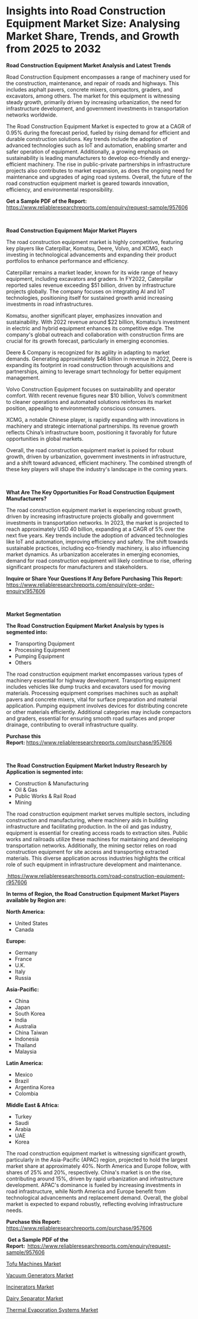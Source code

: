 <p><h1>Insights into Road Construction Equipment Market Size: Analysing Market Share, Trends, and Growth from 2025 to 2032</h1></p><p><strong>Road Construction Equipment Market Analysis and Latest Trends</strong></p>
<p><p>Road Construction Equipment encompasses a range of machinery used for the construction, maintenance, and repair of roads and highways. This includes asphalt pavers, concrete mixers, compactors, graders, and excavators, among others. The market for this equipment is witnessing steady growth, primarily driven by increasing urbanization, the need for infrastructure development, and government investments in transportation networks worldwide. </p><p>The Road Construction Equipment Market is expected to grow at a CAGR of 0.95% during the forecast period, fueled by rising demand for efficient and durable construction solutions. Key trends include the adoption of advanced technologies such as IoT and automation, enabling smarter and safer operation of equipment. Additionally, a growing emphasis on sustainability is leading manufacturers to develop eco-friendly and energy-efficient machinery. The rise in public-private partnerships in infrastructure projects also contributes to market expansion, as does the ongoing need for maintenance and upgrades of aging road systems. Overall, the future of the road construction equipment market is geared towards innovation, efficiency, and environmental responsibility.</p></p>
<p><strong>Get a Sample PDF of the Report:&nbsp;</strong> <a href="https://www.reliableresearchreports.com/enquiry/request-sample/957606?utm_campaign=38&utm_medium=2&utm_source=Github&utm_content=ia&utm_term=16022025&utm_id=road-construction-equipment">https://www.reliableresearchreports.com/enquiry/request-sample/957606</a></p>
<p>&nbsp;</p>
<p><strong>Road Construction Equipment Major Market Players</strong></p>
<p><p>The road construction equipment market is highly competitive, featuring key players like Caterpillar, Komatsu, Deere, Volvo, and XCMG, each investing in technological advancements and expanding their product portfolios to enhance performance and efficiency.</p><p>Caterpillar remains a market leader, known for its wide range of heavy equipment, including excavators and graders. In FY2022, Caterpillar reported sales revenue exceeding $51 billion, driven by infrastructure projects globally. The company focuses on integrating AI and IoT technologies, positioning itself for sustained growth amid increasing investments in road infrastructures.</p><p>Komatsu, another significant player, emphasizes innovation and sustainability. With 2022 revenue around $22 billion, Komatsu’s investment in electric and hybrid equipment enhances its competitive edge. The company's global outreach and collaboration with construction firms are crucial for its growth forecast, particularly in emerging economies.</p><p>Deere & Company is recognized for its agility in adapting to market demands. Generating approximately $46 billion in revenue in 2022, Deere is expanding its footprint in road construction through acquisitions and partnerships, aiming to leverage smart technology for better equipment management.</p><p>Volvo Construction Equipment focuses on sustainability and operator comfort. With recent revenue figures near $10 billion, Volvo’s commitment to cleaner operations and automated solutions reinforces its market position, appealing to environmentally conscious consumers.</p><p>XCMG, a notable Chinese player, is rapidly expanding with innovations in machinery and strategic international partnerships. Its revenue growth reflects China’s infrastructure boom, positioning it favorably for future opportunities in global markets.</p><p>Overall, the road construction equipment market is poised for robust growth, driven by urbanization, government investments in infrastructure, and a shift toward advanced, efficient machinery. The combined strength of these key players will shape the industry's landscape in the coming years.</p></p>
<p>&nbsp;</p>
<p><strong>What Are The Key Opportunities For Road Construction Equipment Manufacturers?</strong></p>
<p><p>The road construction equipment market is experiencing robust growth, driven by increasing infrastructure projects globally and government investments in transportation networks. In 2023, the market is projected to reach approximately USD 40 billion, expanding at a CAGR of 5% over the next five years. Key trends include the adoption of advanced technologies like IoT and automation, improving efficiency and safety. The shift towards sustainable practices, including eco-friendly machinery, is also influencing market dynamics. As urbanization accelerates in emerging economies, demand for road construction equipment will likely continue to rise, offering significant prospects for manufacturers and stakeholders.</p></p>
<p><strong>Inquire or Share Your Questions If Any Before Purchasing This Report:</strong> <a href="https://www.reliableresearchreports.com/enquiry/pre-order-enquiry/957606?utm_campaign=38&utm_medium=2&utm_source=Github&utm_content=ia&utm_term=16022025&utm_id=road-construction-equipment">https://www.reliableresearchreports.com/enquiry/pre-order-enquiry/957606</a></p>
<p>&nbsp;</p>
<p><strong>Market Segmentation</strong></p>
<p><strong>The Road Construction Equipment Market Analysis by types is segmented into:</strong></p>
<p><ul><li>Transporting Dquipment</li><li>Processing Equipment</li><li>Pumping Equipment</li><li>Others</li></ul></p>
<p><p>The road construction equipment market encompasses various types of machinery essential for highway development. Transporting equipment includes vehicles like dump trucks and excavators used for moving materials. Processing equipment comprises machines such as asphalt pavers and concrete mixers, vital for surface preparation and material application. Pumping equipment involves devices for distributing concrete or other materials efficiently. Additional categories may include compactors and graders, essential for ensuring smooth road surfaces and proper drainage, contributing to overall infrastructure quality.</p></p>
<p><strong>Purchase this Report:&nbsp;</strong><a href="https://www.reliableresearchreports.com/purchase/957606?utm_campaign=38&utm_medium=2&utm_source=Github&utm_content=ia&utm_term=16022025&utm_id=road-construction-equipment">https://www.reliableresearchreports.com/purchase/957606</a></p>
<p>&nbsp;</p>
<p><strong>The Road Construction Equipment Market Industry Research by Application is segmented into:</strong></p>
<p><ul><li>Construction & Manufacturing</li><li>Oil & Gas</li><li>Public Works & Rail Road</li><li>Mining</li></ul></p>
<p><p>The road construction equipment market serves multiple sectors, including construction and manufacturing, where machinery aids in building infrastructure and facilitating production. In the oil and gas industry, equipment is essential for creating access roads to extraction sites. Public works and railroads utilize these machines for maintaining and developing transportation networks. Additionally, the mining sector relies on road construction equipment for site access and transporting extracted materials. This diverse application across industries highlights the critical role of such equipment in infrastructure development and maintenance.</p></p>
<p><a href="https://www.reliableresearchreports.com/road-construction-equipment-r957606?utm_campaign=38&utm_medium=2&utm_source=Github&utm_content=ia&utm_term=16022025&utm_id=road-construction-equipment">&nbsp;https://www.reliableresearchreports.com/road-construction-equipment-r957606</a></p>
<p><strong>In terms of Region, the Road Construction Equipment Market Players available by Region are:</strong></p>
<p>
    <p> <strong> North America: </strong>
        <ul>
            <li>United States</li>
            <li>Canada</li>
        </ul>
        </p> 
    <p> <strong> Europe: </strong>
        <ul>
            <li>Germany</li>
            <li>France</li>
            <li>U.K.</li>
            <li>Italy</li>
            <li>Russia</li>
        </ul>
        </p> 
    <p> <strong> Asia-Pacific: </strong>
        <ul>
            <li>China</li>
            <li>Japan</li>
            <li>South Korea</li>
            <li>India</li>
            <li>Australia</li>
            <li>China Taiwan</li>
            <li>Indonesia</li>
            <li>Thailand</li>
            <li>Malaysia</li>
        </ul>
        </p> 
    <p> <strong> Latin America: </strong>
        <ul>
            <li>Mexico</li>
            <li>Brazil</li>
            <li>Argentina Korea</li>
            <li>Colombia</li>
        </ul>
        </p> 
    <p> <strong> Middle East & Africa: </strong>
        <ul>
            <li>Turkey</li>
            <li>Saudi</li>
            <li>Arabia</li>
            <li>UAE</li>
            <li>Korea</li>
        </ul>
    </p>
    </p>
<p><p>The road construction equipment market is witnessing significant growth, particularly in the Asia-Pacific (APAC) region, projected to hold the largest market share at approximately 40%. North America and Europe follow, with shares of 25% and 20%, respectively. China's market is on the rise, contributing around 15%, driven by rapid urbanization and infrastructure development. APAC's dominance is fueled by increasing investments in road infrastructure, while North America and Europe benefit from technological advancements and replacement demand. Overall, the global market is expected to expand robustly, reflecting evolving infrastructure needs.</p></p>
<p><strong>Purchase this Report: </strong><a href="https://www.reliableresearchreports.com/purchase/957606?utm_campaign=38&utm_medium=2&utm_source=Github&utm_content=ia&utm_term=16022025&utm_id=road-construction-equipment">https://www.reliableresearchreports.com/purchase/957606</a></p>
<p>&nbsp;<strong>Get a Sample PDF of the Report:&nbsp;&nbsp;</strong><a href="https://www.reliableresearchreports.com/enquiry/request-sample/957606?utm_campaign=38&utm_medium=2&utm_source=Github&utm_content=ia&utm_term=16022025&utm_id=road-construction-equipment">https://www.reliableresearchreports.com/enquiry/request-sample/957606</a></p>
<p><strong></strong></p>
<p><p><a href="https://github.com/boluluhabeel/Market-Research-Report-List-1/blob/main/tofu-machines-market.md?utm_campaign=38&utm_medium=2&utm_source=Github&utm_content=ia&utm_term=16022025&utm_id=road-construction-equipment">Tofu Machines Market</a></p><p><a href="https://github.com/zurubting/Market-Research-Report-List-1/blob/main/vacuum-generators-market.md?utm_campaign=38&utm_medium=2&utm_source=Github&utm_content=ia&utm_term=16022025&utm_id=road-construction-equipment">Vacuum Generators Market</a></p><p><a href="https://github.com/ariyilmelzar/Market-Research-Report-List-1/blob/main/incinerators-market.md?utm_campaign=38&utm_medium=2&utm_source=Github&utm_content=ia&utm_term=16022025&utm_id=road-construction-equipment">Incinerators Market</a></p><p><a href="https://github.com/duscarajlha/Market-Research-Report-List-1/blob/main/dairy-separator-market.md?utm_campaign=38&utm_medium=2&utm_source=Github&utm_content=ia&utm_term=16022025&utm_id=road-construction-equipment">Dairy Separator Market</a></p><p><a href="https://github.com/lalolatiot/Market-Research-Report-List-1/blob/main/thermal-evaporation-systems-market.md?utm_campaign=38&utm_medium=2&utm_source=Github&utm_content=ia&utm_term=16022025&utm_id=road-construction-equipment">Thermal Evaporation Systems Market</a></p></p>